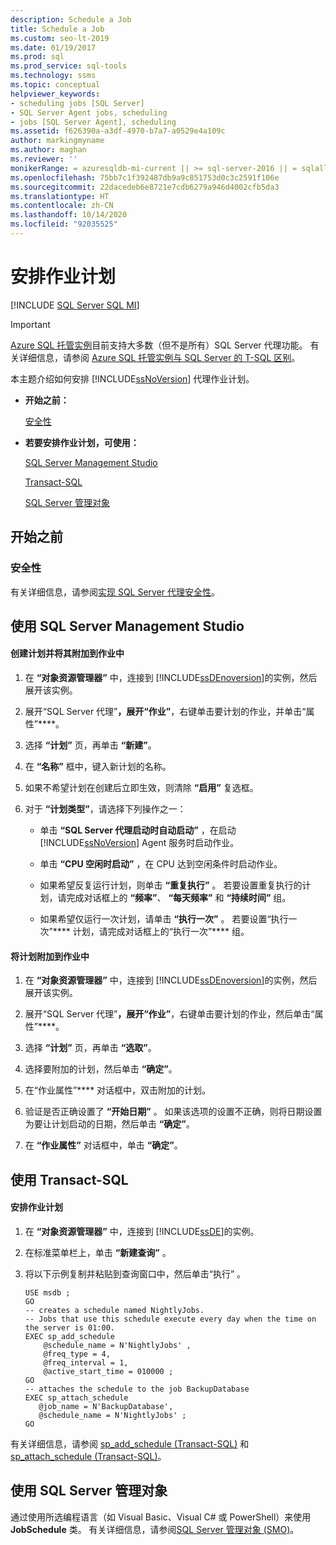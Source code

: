 ```yaml
---
description: Schedule a Job
title: Schedule a Job
ms.custom: seo-lt-2019
ms.date: 01/19/2017
ms.prod: sql
ms.prod_service: sql-tools
ms.technology: ssms
ms.topic: conceptual
helpviewer_keywords:
- scheduling jobs [SQL Server]
- SQL Server Agent jobs, scheduling
- jobs [SQL Server Agent], scheduling
ms.assetid: f626390a-a3df-4970-b7a7-a0529e4a109c
author: markingmyname
ms.author: maghan
ms.reviewer: ''
monikerRange: = azuresqldb-mi-current || >= sql-server-2016 || = sqlallproducts-allversions
ms.openlocfilehash: 75bb7c1f392487db9a9c851753d0c3c2591f106e
ms.sourcegitcommit: 22dacedeb6e8721e7cdb6279a946d4002cfb5da3
ms.translationtype: HT
ms.contentlocale: zh-CN
ms.lasthandoff: 10/14/2020
ms.locfileid: "92035525"
---
```

# <a name="schedule-a-job"></a>安排作业计划
[!INCLUDE [SQL Server SQL MI](../../includes/applies-to-version/sql-asdbmi.md)]

> [!IMPORTANT]  
> [Azure SQL 托管实例](/azure/sql-database/sql-database-managed-instance)目前支持大多数（但不是所有）SQL Server 代理功能。 有关详细信息，请参阅 [Azure SQL 托管实例与 SQL Server 的 T-SQL 区别](/azure/sql-database/sql-database-managed-instance-transact-sql-information#sql-server-agent)。

本主题介绍如何安排 [!INCLUDE[ssNoVersion](../../includes/ssnoversion-md.md)] 代理作业计划。  
  
-   **开始之前：**  
  
    [安全性](#Security)  
  
-   **若要安排作业计划，可使用：**  
  
    [SQL Server Management Studio](#SSMS)  
  
    [Transact-SQL](#TSQL)  
  
    [SQL Server 管理对象](#SMO)  
  
## <a name="before-you-begin"></a><a name="BeforeYouBegin"></a>开始之前  
  
### <a name="security"></a><a name="Security"></a>安全性  
有关详细信息，请参阅[实现 SQL Server 代理安全性](../../ssms/agent/implement-sql-server-agent-security.md)。  
  
## <a name="using-sql-server-management-studio"></a><a name="SSMS"></a>使用 SQL Server Management Studio  
  
#### <a name="to-create-and-attach-a-schedule-to-a-job"></a>创建计划并将其附加到作业中  
  
1.  在 **“对象资源管理器”** 中，连接到 [!INCLUDE[ssDEnoversion](../../includes/ssdenoversion_md.md)]的实例，然后展开该实例。  
  
2.  展开“SQL Server 代理”****，展开“作业”****，右键单击要计划的作业，并单击“属性”****。  
  
3.  选择 **“计划”** 页，再单击 **“新建”**。  
  
4.  在 **“名称”** 框中，键入新计划的名称。  
  
5.  如果不希望计划在创建后立即生效，则清除 **“启用”** 复选框。  
  
6.  对于 **“计划类型”**，请选择下列操作之一：  
  
    -   单击 **“SQL Server 代理启动时自动启动”** ，在启动 [!INCLUDE[ssNoVersion](../../includes/ssnoversion-md.md)] Agent 服务时启动作业。  
  
    -   单击 **“CPU 空闲时启动”** ，在 CPU 达到空闲条件时启动作业。  
  
    -   如果希望反复运行计划，则单击 **“重复执行”** 。 若要设置重复执行的计划，请完成对话框上的 **“频率”**、 **“每天频率”** 和 **“持续时间”** 组。  
  
    -   如果希望仅运行一次计划，请单击 **“执行一次”** 。 若要设置“执行一次”**** 计划，请完成对话框上的“执行一次”**** 组。  
  
#### <a name="to-attach-a-schedule-to-a-job"></a>将计划附加到作业中  
  
1.  在 **“对象资源管理器”** 中，连接到 [!INCLUDE[ssDEnoversion](../../includes/ssdenoversion_md.md)]的实例，然后展开该实例。  
  
2.  展开“SQL Server 代理”****，展开“作业”****，右键单击要计划的作业，然后单击“属性”****。  
  
3.  选择 **“计划”** 页，再单击 **“选取”**。  
  
4.  选择要附加的计划，然后单击 **“确定”**。  
  
5.  在“作业属性”**** 对话框中，双击附加的计划。  
  
6.  验证是否正确设置了 **“开始日期”** 。 如果该选项的设置不正确，则将日期设置为要让计划启动的日期，然后单击 **“确定”**。  
  
7.  在 **“作业属性”** 对话框中，单击 **“确定”**。  
  
## <a name="using-transact-sql"></a><a name="TSQL"></a>使用 Transact-SQL  
  
#### <a name="to-schedule-a-job"></a>安排作业计划  
  
1.  在 **“对象资源管理器”** 中，连接到 [!INCLUDE[ssDE](../../includes/ssde_md.md)]的实例。  
  
2.  在标准菜单栏上，单击 **“新建查询”** 。  
  
3.  将以下示例复制并粘贴到查询窗口中，然后单击“执行” 。  
  
    ```  
    USE msdb ;  
    GO  
    -- creates a schedule named NightlyJobs.   
    -- Jobs that use this schedule execute every day when the time on the server is 01:00.   
    EXEC sp_add_schedule  
        @schedule_name = N'NightlyJobs' ,  
        @freq_type = 4,  
        @freq_interval = 1,  
        @active_start_time = 010000 ;  
    GO  
    -- attaches the schedule to the job BackupDatabase  
    EXEC sp_attach_schedule  
       @job_name = N'BackupDatabase',  
       @schedule_name = N'NightlyJobs' ;  
    GO  
    ```  
  
有关详细信息，请参阅 [sp_add_schedule (Transact-SQL)](../../relational-databases/system-stored-procedures/sp-add-schedule-transact-sql.md) 和 [sp_attach_schedule (Transact-SQL)](../../relational-databases/system-stored-procedures/sp-attach-schedule-transact-sql.md)。  
  
## <a name="using-sql-server-management-objects"></a><a name="SMO"></a>使用 SQL Server 管理对象  
通过使用所选编程语言（如 Visual Basic、Visual C# 或 PowerShell）来使用 **JobSchedule** 类。 有关详细信息，请参阅[SQL Server 管理对象 (SMO)](../../relational-databases/server-management-objects-smo/sql-server-management-objects-smo-programming-guide.md)。  

